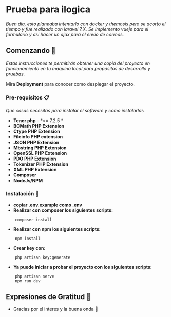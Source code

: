 # Prueba para ilogica

_Buen dia, esto planeaba intentarlo con docker y themosis pero se acorto el tiempo y fue realizado con laravel 7.X. Se implemento vuejs para el formulario y asi hacer un ajax para el envio de correos._

## Comenzando 🚀

_Estas instrucciones te permitirán obtener una copia del proyecto en funcionamiento en tu máquina local para propósitos de desarrollo y pruebas._

Mira **Deployment** para conocer como desplegar el proyecto.


### Pre-requisitos 📋

_Que cosas necesitas para instalar el software y como instalarlas_

* **Tener php** - *>= 7.2.5 *
* **BCMath PHP Extension**
* **Ctype PHP Extension**
* **Fileinfo PHP extension**
* **JSON PHP Extension**
* **Mbstring PHP Extension**
* **OpenSSL PHP Extension**
* **PDO PHP Extension**
* **Tokenizer PHP Extension**
* **XML PHP Extension**
* **Composer**
* **NodeJs/NPM**

### Instalación 🔧

* **copiar .env.example  como .env**
* **Realizar con composer los siguientes scripts:**
```
    composer install
```
* **Realizar con npm los siguientes scripts:**
```
    npm install
```
* **Crear key con:**
```
    php artisan key:generate
```
* **Ya puede iniciar a probar el proyecto con los siguientes scripts:**
```
    php artisan serve
    npm run dev
```

## Expresiones de Gratitud 🎁

* Gracias por el interes y la buena onda 📢 